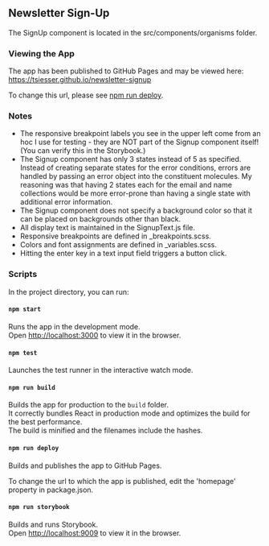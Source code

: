 ## Newsletter Sign-Up

The SignUp component is located in the src/components/organisms folder.

### Viewing the App

The app has been published to GitHub Pages and may be viewed here:<br>
https://tsiesser.github.io/newsletter-signup

To change this url, please see [npm run deploy](#`npm-run-deploy`).

### Notes

- The responsive breakpoint labels you see in the upper left come from an hoc I use for testing - 
they are NOT part of the Signup component itself! (You can verify this in the Storybook.)
- The Signup component has only 3 states instead of 5 as specified. 
Instead of creating separate states for the error conditions, errors are handled
by passing an error object into the constituent molecules. My reasoning was that having
2 states each for the email and name collections would be more error-prone than having a
single state with additional error information. 
- The Signup component does not specify a background color so that 
it can be placed on backgrounds other than black.
- All display text is maintained in the SignupText.js file.
- Responsive breakpoints are defined in _breakpoints.scss.
- Colors and font assignments are defined in _variables.scss.
- Hitting the enter key in a text input field triggers a button click.

### Scripts

In the project directory, you can run:

#### `npm start`

Runs the app in the development mode.<br>
Open [http://localhost:3000](http://localhost:3000) to view it in the browser.

#### `npm test`

Launches the test runner in the interactive watch mode.<br>

#### `npm run build`

Builds the app for production to the `build` folder.<br>
It correctly bundles React in production mode and optimizes the build for the best performance.<br>
The build is minified and the filenames include the hashes.<br>

#### `npm run deploy`

Builds and publishes the app to GitHub Pages.

To change the url to which the app is published, edit the 'homepage' property in package.json.

#### `npm run storybook`

Builds and runs Storybook.<br>
Open [http://localhost:9009](http://localhost:9009) to view it in the browser. 
